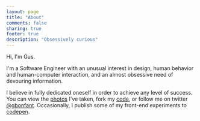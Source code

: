 ```yaml
---
layout: page
title: "About"
comments: false
sharing: true
footer: true
description: "Obsessively curious"
---
```

Hi, I'm Gus.

I'm a Software Engineer with an unusual interest in design, human behavior and human-computer interaction, and an almost obsessive need of devouring information.

I believe in fully dedicated oneself in order to achieve any level of success. You can view the [photos](//flickr.com/gbonfant) I've taken, fork my [code](//github.com/gbonfant), or follow me on twitter [@gbonfant](//twitter.com/gbonfant). Occasionally, I publish some of my front-end experiments to [codepen](//codepen.io/gus/).
